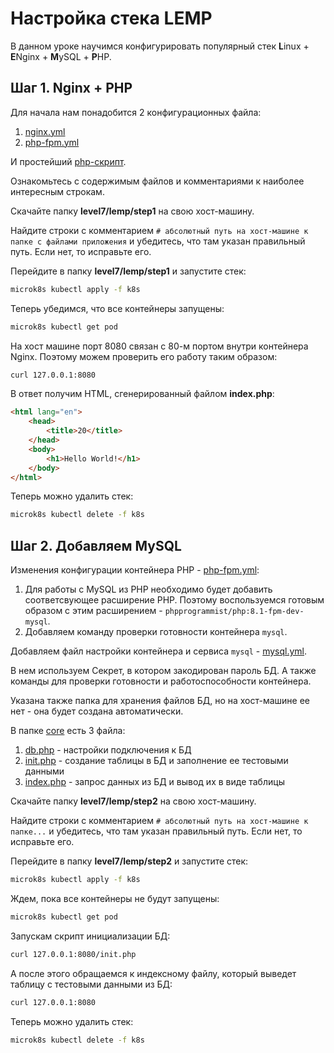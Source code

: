 # Настройка стека LEMP

В данном уроке научимся конфигурировать популярный стек **L**inux + **E**Nginx + **M**ySQL + **P**HP.

## Шаг 1. Nginx + PHP

Для начала нам понадобится 2 конфигурационных файла:
1) [nginx.yml](step1/k8s/nginx.yml)
2) [php-fpm.yml](step1/k8s/php-fpm.yml)

И простейший [php-скрипт](step1/core/index.php).

Ознакомьтесь с содержимым файлов и комментариями к наиболее интересным строкам.

Скачайте папку **level7/lemp/step1** на свою хост-машину.

Найдите строки с комментарием `# абсолютный путь на хост-машине к папке с файлами приложения` и убедитесь, что там указан правильный путь. Если нет, то исправьте его.

Перейдите в папку **level7/lemp/step1** и запустите стек:
```bash
microk8s kubectl apply -f k8s
```

Теперь убедимся, что все контейнеры запущены:
```bash
microk8s kubectl get pod
```

На хост машине порт 8080 связан с 80-м портом внутри контейнера Nginx. Поэтому можем проверить его работу таким образом:
```bash
curl 127.0.0.1:8080
```
В ответ получим HTML, сгенерированный файлом **index.php**:
```html
<html lang="en">
    <head>
        <title>20</title>
    </head>
    <body>
        <h1>Hello World!</h1>    
    </body>
</html>
```
Теперь можно удалить стек:
```bash
microk8s kubectl delete -f k8s
```

## Шаг 2. Добавляем MySQL

Изменения конфигурации контейнера PHP - [php-fpm.yml](step2/k8s/php-fpm.yml):

1) Для работы с MySQL из PHP необходимо будет добавить соответсвующее расширение PHP. Поэтому воспользуемся готовым образом с этим расширением - `phpprogrammist/php:8.1-fpm-dev-mysql`.
2) Добавляем команду проверки готовности контейнера `mysql`.

Добавляем файл настройки контейнера и сервиса `mysql` - [mysql.yml](step2/k8s/mysql.yml).

В нем используем Секрет, в котором закодирован пароль БД. А также команды для проверки готовности и работоспособности контейнера.

Указана также папка для хранения файлов БД, но на хост-машине ее нет - она будет создана автоматически.

В папке [core](step2/core) есть 3 файла:
1) [db.php](step2/core/db.php) - настройки подключения к БД
2) [init.php](step2/core/init.php) - создание таблицы в БД и заполнение ее тестовыми данными
3) [index.php](step2/core/index.php) - запрос данных из БД и вывод их в виде таблицы

Скачайте папку **level7/lemp/step2** на свою хост-машину.

Найдите строки с комментарием `# абсолютный путь на хост-машине к папке...` и убедитесь, что там указан правильный путь. Если нет, то исправьте его.

Перейдите в папку **level7/lemp/step2** и запустите стек:
```bash
microk8s kubectl apply -f k8s
```

Ждем, пока все контейнеры не будут запущены:
```bash
microk8s kubectl get pod
```

Запускам скрипт инициализации БД:
```bash
curl 127.0.0.1:8080/init.php
```

А после этого обращаемся к индексному файлу, который выведет таблицу с тестовыми данными из БД:
```bash
curl 127.0.0.1:8080
```

Теперь можно удалить стек:
```bash
microk8s kubectl delete -f k8s
```
